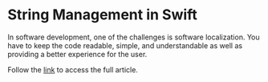 # String Management in Swift

In software development, one of the challenges is software localization. You have to keep the code readable, simple, and understandable as well as providing a better experience for the user.

Follow the [link](https://batikansosun.medium.com/string-text-management-in-swift-ab12cf27c702) to access the full article.